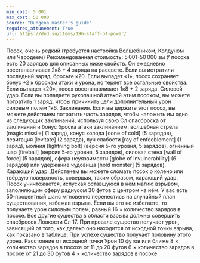 ```yaml
---
min_cost: 5 001
max_cost: 50 000
source: "Dungeon master's guide"
requires_attunement: True
url: https://dnd.su/items/196-staff-of-power/
---
```


Посох, очень редкий (требуется настройка Волшебником, Колдуном или Чародеем)
Рекомендованная стоимость: 5 001-50 000 зм
У посоха есть 20 зарядов для описанных ниже свойств. Он ежедневно восстанавливает 2к8 + 4 заряда на рассвете. Если вы истратили последний заряд, бросьте к20. Если выпадет «1», посох сохраняет бонус +2 к броскам атаки и урона, но теряет все остальные свойства. Если выпадет «20», посох восстанавливает 1к8 + 2 заряда.
Силовой удар. Если вы попадаете рукопашной атакой этим посохом, вы можете потратить 1 заряд, чтобы причинить цели дополнительный урон силовым полем 1к6.
Заклинания. Если вы держите этот посох, вы можете действием потратить часть зарядов, чтобы наложить им одно из следующих заклинаний, используя свою Сл спасброска от заклинания и бонус броска атаки заклинанием: волшебная стрела [magic missile] (1 заряд), конус холода [cone of cold] (5 зарядов), левитация [levitate] (2 заряда), луч слабости [ray of enfeeblement] (1 заряд), молния [lightning bolt] (версия 5-го уровня, 5 зарядов), огненный шар [fireball] (версия 5-го уровня, 5 зарядов), силовая стена [wall of force] (5 зарядов), сфера неуязвимости [globe of invulnerability] (6 зарядов) или удержание чудовища [hold monster] (5 зарядов).
Карающий удар. Действием вы можете сломать посох о колено или твёрдую поверхность, совершая, таким образом, карающий удар. Посох уничтожается, испуская оставшуюся в нём магию взрывом, заполняющим сферу радиусом 30 футов с центром на нём.
У вас есть 50-процентный шанс мгновенно перенестись на случайный план существования, избежав взрыва. Если вы его не избегаете, то получаете урон силовым полем, равный 16 × количество зарядов в посохе. Все другие существа в области взрыва должны совершить спасбросок Ловкости Сл 17. При провале существо получает урон, зависящий от того, как далеко оно находится от исходной точки взрыва, как показано в таблице. При успехе существо получает половину этого урона.
Расстояние от исходной точки
Урон
10 футов или ближе
8 × количество зарядов в посохе
от 11 до 20 футов
6 × количество зарядов в посохе
от 21 до 30 футов
4 × количество зарядов в посохе
